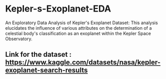 # Kepler-s-Exoplanet-EDA
An Exploratory Data Analysis of Kepler's Exoplanet Dataset: This analysis elucidates the influence of various attributes on the determination of a celestial body's classification as an exoplanet within the Kepler Space Observatory.

## Link for the dataset : https://www.kaggle.com/datasets/nasa/kepler-exoplanet-search-results
